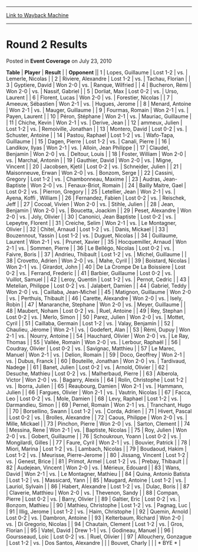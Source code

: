 
---
[Link to Wayback Machine](https://web.archive.org/web/20160909093724/http://magic.wizards.com/en/articles/archive/event-coverage/round-2-results-2010-07-23-0)

[_metadata_:description]:- "TablePlayerResult"
[_metadata_:generator]:- "Drupal 7 (http://drupal.org)"
[_metadata_:node]:- "433386"
[_metadata_:publish_date]:- "2010-07-23"
[_metadata_:source]:- "div-main-content"
[_metadata_:title]:- "Round 2 Results"
[_metadata_:wayback_capture_timestamp]:- "2016-09-09 09:37:24"
[_metadata_:wayback_raw_url]:- "https://web.archive.org/web/20160909093724id_/http://magic.wizards.com/en/articles/archive/event-coverage/round-2-results-2010-07-23-0"
[_metadata_:wayback_url]:- "http://magic.wizards.com/en/articles/archive/event-coverage/round-2-results-2010-07-23-0"
---


Round 2 Results
===============



 Posted in **Event Coverage**
 on July 23, 2010 












 **Table** | **Player** | **Result** |  | **Opponent** ||  1 | Lopes, Guillaume | Lost 1-2 | vs. | Lemerle, Nicolas |
|  2 | Riviere, Alexandre | Lost 1-2 | vs. | Tachau, Florian |
|  3 | Gyptiere, David | Won 2-0 | vs. | Ranque, Wilfried |
|  4 | Bucheron, Rémi | Won 2-0 | vs. | Nassif, Gabriel |
|  5 | Dorliat, Max | Lost 0-2 | vs. | Urso, Laurent |
|  6 | Florent, Lucas | Won 2-0 | vs. | Forestier, Nicolas |
|  7 | Ameeuw, Sébastien | Won 2-1 | vs. | Hugues, Jerome |
|  8 | Menard, Antoine | Won 2-1 | vs. | Mauger, Guillaume |
|  9 | Fourmas, Romain | Won 2-1 | vs. | Payen, Laurent |
|  10 | Péron, Stéphane | Won 2-1 | vs. | Mauriac, Guillaume |
|  11 | Chiche, Kevin | Won 2-1 | vs. | Derive, Jean |
|  12 | ammeux, Julien | Lost 1-2 | vs. | Remoiville, Jonathan |
|  13 | Montero, David | Lost 0-2 | vs. | Schuster, Antoine |
|  14 | Pastou, Raphael | Lost 1-2 | vs. | Wafo-Tapa, Guillaume |
|  15 | Dagen, Pierre | Lost 1-2 | vs. | Canali, Pierre |
|  16 | Landikov, Ilyas | Won 2-1 | vs. | Alloin, Jean Philippe |
|  17 | Claudel, Benjamin | Won 2-0 | vs. | Deltour, Louis |
|  18 | Foster, William | Won 2-0 | vs. | Marchal, Antonin |
|  19 | Gauthier, David | Won 2-0 | vs. | Migne, Vincent |
|  20 | Jacobsen, Kjetil | Lost 0-2 | vs. | Schneider, Julien |
|  21 | Maisonneuve, Erwan | Won 2-0 | vs. | Bonzom, Serge |
|  22 | Cassini, Gregory | Lost 1-2 | vs. | Chambonneau, Maxime |
|  23 | Audras, Jean-Baptiste | Won 2-0 | vs. | Fenaux-Briot, Romain |
|  24 | Bailly Maitre, Gael | Lost 0-2 | vs. | Pierron, Gregory |
|  25 | Letellier, Jean | Won 2-1 | vs. | Ayena, Koffi , William |
|  26 | Fernandez, Fabien | Lost 0-2 | vs. | Reischek, Jeff |
|  27 | Cocoal, Vivien | Won 2-0 | vs. | Stihle, Julien |
|  28 | Jean, Benjamin | Won 2-0 | vs. | Boucetta, Joackim |
|  29 | Peset, Alexandre | Won 2-0 | vs. | Joly, Olivier |
|  30 | Canonici, Jean Baptiste | Lost 0-2 | vs. | Lepeytre, Florent |
|  31 | Creiche, Selim | Won 2-1 | vs. | Le Montagner, Olivier |
|  32 | Chitel, Arnaud | Lost 1-2 | vs. | Danis, Mickael |
|  33 | Bouzennout, Yassin | Lost 1-2 | vs. | Duguet, Nicolas |
|  34 | Guillaume, Laurent | Won 2-1 | vs. | Prunet, Xavier |
|  35 | Hocquemiller, Arnaud | Won 2-1 | vs. | Sommen, Pierre |
|  36 | Le Bellégo, Nicolas | Lost 0-2 | vs. | Faivre, Boris |
|  37 | Andrieu, Thibault | Lost 1-2 | vs. | Michel, Guillaume |
|  38 | Crovetto, Adrien | Won 2-0 | vs. | Mahe, Cyril |
|  39 | Boistard, Nicolas | Won 2-1 | vs. | Girardot, John |
|  40 | De La Crompe De La Boissiere | Lost 0-2 | vs. | Ferrand, Frederic |
|  41 | Barbier, Guillaume | Lost 0-2 | vs. | Vuillot, Samuel |
|  42 | Leroy, Quentin | Lost 1-2 | vs. | Pernot, Cedric |
|  43 | Metelian, Philippe | Lost 0-2 | vs. | Jalabert, Damien |
|  44 | Gabriel, Teddy | Won 2-0 | vs. | Caillaba, Jean-Michel |
|  45 | Matignon, Guillaume | Won 2-0 | vs. | Perthuis, Thibault |
|  46 | Carette, Alexandre | Won 2-0 | vs. | Isely, Robin |
|  47 | Manaranche, Stephane | Won 2-0 | vs. | Meyer, Guillaume |
|  48 | Maubert, Noham | Lost 0-2 | vs. | Ruel, Antoine |
|  49 | Rey, Stephan | Lost 0-2 | vs. | Merlo, Simon |
|  50 | Parez, Julien | Won 2-0 | vs. | Mottet, Cyril |
|  51 | Caillaba, Germain | Lost 1-2 | vs. | Valay, Benjamin |
|  52 | Chaulieu, Jérome | Won 2-1 | vs. | Godefert, Alan |
|  53 | Rémi, Dupuy | Won 2-1 | vs. | Nourry, Antoine |
|  54 | Hauchard, Olivier | Won 2-0 | vs. | Le Ray, Thomas |
|  55 | Vallée, Romain | Won 2-0 | vs. | Lerbour, Raphaël |
|  56 | Coudray, Olivier | Lost 0-2 | vs. | Savignac, Matthieu |
|  57 | Le Marec, Manuel | Won 2-1 | vs. | Delion, Romain |
|  59 | Doco, Geoffrey | Won 2-1 | vs. | Dubus, Franck |
|  60 | Bouteille, Jonathan | Won 2-0 | vs. | Tardivaud, Nadege |
|  61 | Banet, Julien | Lost 0-2 | vs. | Arnold, Olivier |
|  62 | Desuche, Mathieu | Lost 0-2 | vs. | Malherbaud, Pierre |
|  63 | Alberola, Victor | Won 2-0 | vs. | Bagarry, Alexis |
|  64 | Rolin, Christophe | Lost 1-2 | vs. | Iborra, Julien |
|  65 | Reaubourg, Damien | Won 2-1 | vs. | Hammann, Julien |
|  66 | Fargues, Olivier | Won 2-1 | vs. | Vautrin, Nicolas |
|  67 | Facca, Leo | Lost 0-2 | vs. | Mole, Damien |
|  68 | Levy, Raphael | Lost 1-2 | vs. | Darmandieu, Simon |
|  69 | Pernel, Romain | Won 2-1 | vs. | Tranchant, Hugo |
|  70 | Borsellino, Swann | Lost 1-2 | vs. | Corda, Adrien |
|  71 | Hivert, Pascal | Lost 0-2 | vs. | Brolles, Alexandre |
|  72 | Caous, Philippe | Won 2-0 | vs. | Mille, Mickael |
|  73 | Pinchon, Pierre | Won 2-0 | vs. | Sarton, Clement |
|  74 | Messina, Rene | Won 2-1 | vs. | Baptiste, Nicolas |
|  75 | Roy, Julien | Won 2-0 | vs. | Gobert, Guillaume |
|  76 | Schoukroun, Yoann | Lost 0-2 | vs. | Mongilardi, Gilles |
|  77 | Faure, Cyril | Won 2-1 | vs. | Bouvier, Patrick |
|  78 | Miori, Marina | Lost 1-2 | vs. | Lambach, Nicolas |
|  79 | Boudaoud, Hakim | Lost 1-2 | vs. | Meurisse, Pierre-Jerome |
|  80 | Jissang, Vincent | Lost 1-2 | vs. | Genest, Brice |
|  81 | Primot, Armel | Lost 1-2 | vs. | Prebay, Thibault |
|  82 | Audejean, Vincent | Won 2-0 | vs. | Mérieux, Edouard |
|  83 | Wans, David | Won 2-1 | vs. | Le Montagner, Mathieu |
|  84 | Quina, Antonio Batista | Lost 1-2 | vs. | Massicard, Yann |
|  85 | Maugard, Antoine | Lost 1-2 | vs. | Lauriol, Sylvain |
|  86 | Habert, Alexandre | Lost 1-2 | vs. | Dulac, Boris |
|  87 | Claverie, Matthieu | Won 2-0 | vs. | Thevenon, Sandy |
|  88 | Compan, Pierre | Lost 0-2 | vs. | Barry, Olivier |
|  89 | Galtier, Eric | Lost 0-2 | vs. | Bonzom, Mathieu |
|  90 | Mathieu, Christophe | Lost 1-2 | vs. | Pagnag, Luc |
|  91 | Illig, Jerome | Lost 1-2 | vs. | Haim, Christophe |
|  92 | Quemin, Arnold | Lost 0-2 | vs. | Dambron, Antoine |
|  93 | Kelterbaum, Richard | Won 2-0 | vs. | Di Gregorio, Nicolas |
|  94 | Chautain, Clement | Lost 1-2 | vs. | Gros, Florian |
|  95 | Vatel, David | Drew 1-1 | vs. | Godineau, Manuel |
|  96 | Goursseaud, Loic | Lost 0-2 | vs. | Ruel, Olivier |
|  97 | Allouchery, Gonzague | Lost 1-2 | vs. | Dos Santos, Alexandre |
|  | Bouvet, Charly |  |  | \* BYE \* |







